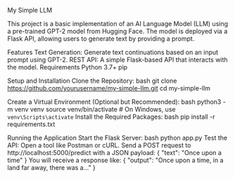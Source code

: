 My Simple LLM

This project is a basic implementation of an AI Language Model (LLM) using a pre-trained GPT-2 model from Hugging Face. The model is deployed via a Flask API, allowing users to generate text by providing a prompt.

Features
Text Generation: Generate text continuations based on an input prompt using GPT-2.
REST API: A simple Flask-based API that interacts with the model.
Requirements
Python 3.7+
pip

Setup and Installation
Clone the Repository:
bash
git clone https://github.com/yourusername/my-simple-llm.git
cd my-simple-llm

Create a Virtual Environment (Optional but Recommended):
bash
python3 -m venv venv
source venv/bin/activate  # On Windows, use `venv\Scripts\activate`
Install the Required Packages:
bash
pip install -r requirements.txt

Running the Application
Start the Flask Server:
bash
python app.py
Test the API:
Open a tool like Postman or cURL.
Send a POST request to http://localhost:5000/predict with a JSON payload:
{
    "text": "Once upon a time"
}
You will receive a response like:
{
    "output": "Once upon a time, in a land far away, there was a..."
}
